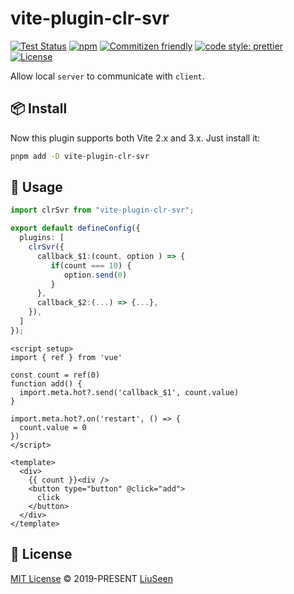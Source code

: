 # vite-plugin-clr-svr

[![Test Status](https://img.shields.io/github/actions/workflow/status/Menci/vite-plugin-wasm/test.yaml?branch=main&style=flat-square)](https://github.com/Menci/vite-plugin-wasm/actions?query=workflow%3ATest)
[![npm](https://img.shields.io/npm/v/vite-plugin-wasm?style=flat-square)](https://www.npmjs.com/package/vite-plugin-wasm)
[![Commitizen friendly](https://img.shields.io/badge/commitizen-friendly-brightgreen.svg?style=flat-square)](http://commitizen.github.io/cz-cli/)
[![code style: prettier](https://img.shields.io/badge/code_style-prettier-ff69b4.svg?style=flat-square)](https://github.com/prettier/prettier)
[![License](https://img.shields.io/github/license/Menci/vite-plugin-wasm?style=flat-square)](LICENSE)

Allow local `server` to communicate with `client`.

## 📦 Install

Now this plugin supports both Vite 2.x and 3.x. Just install it:

```bash
pnpm add -D vite-plugin-clr-svr
```

## 🦄 Usage


```typescript
import clrSvr from "vite-plugin-clr-svr";

export default defineConfig({
  plugins: [
    clrSvr({
      callback_$1:(count, option ) => {
         if(count === 10) {
            option.send(0)
         }
      },
      callback_$2:(...) => {...},
    }),
  ]
});
```

```vue
<script setup>
import { ref } from 'vue'

const count = ref(0)
function add() {
  import.meta.hot?.send('callback_$1', count.value)
}

import.meta.hot?.on('restart', () => {
  count.value = 0
})
</script>

<template>
  <div>
    {{ count }}<div />
    <button type="button" @click="add">
      click
    </button>
  </div>
</template>
```

## 📄 License

[MIT License](https://github.com/vite-plugins/vite-plugin-clt-svr/blob/main/LICENSE) © 2019-PRESENT [LiuSeen](https://github.com/liuseen-l)
